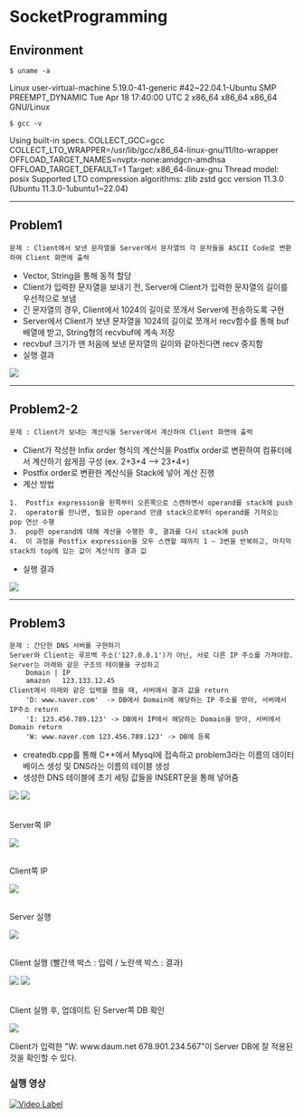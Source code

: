 # SocketProgramming
## Environment
```shell
$ uname -a
```
Linux user-virtual-machine 5.19.0-41-generic #42~22.04.1-Ubuntu SMP PREEMPT_DYNAMIC Tue Apr 18 17:40:00 UTC 2 x86_64 x86_64 x86_64 GNU/Linux

```shell
$ gcc -v
```
Using built-in specs.
COLLECT_GCC=gcc
COLLECT_LTO_WRAPPER=/usr/lib/gcc/x86_64-linux-gnu/11/lto-wrapper
OFFLOAD_TARGET_NAMES=nvptx-none:amdgcn-amdhsa
OFFLOAD_TARGET_DEFAULT=1
Target: x86_64-linux-gnu
Thread model: posix
Supported LTO compression algorithms: zlib zstd
gcc version 11.3.0 (Ubuntu 11.3.0-1ubuntu1~22.04)
<hr/>

## Problem1
```shell
문제 : Client에서 보낸 문자열을 Server에서 문자열의 각 문자들을 ASCII Code로 변환하여 Client 화면에 출력
```
- Vector, String을 통해 동적 할당
- Client가 입력한 문자열을 보내기 전, Server에 Client가 입력한 문자열의 길이를 우선적으로 보냄
- 긴 문자열의 경우, Client에서 1024의 길이로 쪼개서 Server에 전송하도록 구현
- Server에서 Client가 보낸 문자열을 1024의 길이로 쪼개서 recv함수를 통해 buf 배열에 받고, String형의 recvbuf에 계속 저장
- recvbuf 크기가 맨 처음에 보낸 문자열의 길이와 같아진다면 recv 중지함
- 실행 결과
<img src="https://user-images.githubusercontent.com/120318020/236194509-4bb6bacb-24ae-452b-9f1b-2ef84a9c37cb.PNG">
<hr/>

## Problem2-2
``` shell
문제 : Client가 보내는 계산식을 Server에서 계산하여 Client 화면에 출력
```
- Client가 작성한 Infix order 형식의 계산식을 Postfix order로 변환하여 컴퓨터에서 계산하기 쉽게끔 구성 (ex. 2+3+4 --> 23+4+)
- Postfix order로 변환한 계산식을 Stack에 넣어 계산 진행
- 계산 방법
``` shell
1.  Postfix expression을 왼쪽부터 오른쪽으로 스캔하면서 operand를 stack에 push
2.  operator를 만나면, 필요한 operand 만큼 stack으로부터 operand를 가져오는 pop 연산 수행
3.  pop한 operand에 대해 계산을 수행한 후, 결과를 다시 stack에 push
4.  이 과정을 Postfix expression을 모두 스캔할 때까지 1 ~ 3번을 반복하고, 마지막 stack의 top에 있는 값이 계산식의 결과 값
```
- 실행 결과
<img src="https://user-images.githubusercontent.com/120318020/236652797-aa346b60-6a4b-40eb-9c24-273b636293f8.PNG">
<hr/>

## Problem3
``` shell
문제 : 간단한 DNS 서버를 구현하기
Server와 Client는 루프백 주소('127.0.0.1')가 아닌, 서로 다른 IP 주소를 가져야함.
Server는 아래와 같은 구조의 테이블을 구성하고
	Domain | IP
	amazon   123.133.12.45
Client에서 아래와 같은 입력을 했을 때, 서버에서 결과 값을 return
	'D: www.naver.com'  -> DB에서 Domain에 해당하는 IP 주소를 받아, 서버에서 IP주소 return
	'I: 123.456.789.123' -> DB에서 IP에서 해당하는 Domain을 받아, 서버에서 Domain return
	'W: www.naver.com 123.456.789.123' -> DB에 등록
```
- createdb.cpp를 통해 C++에서 Mysql에 접속하고 problem3라는 이름의 데이터베이스 생성 및 DNS라는 이름의 테이블 생성
- 생성한 DNS 테이블에 초기 세팅 값들을 INSERT문을 통해 넣어줌
<div>
	<img src="https://github.com/kjungw1025/SocketProgramming/assets/120318020/bdf6b231-4a22-4bcd-a71e-ac1638e1ac2f">
	<img src="https://github.com/kjungw1025/SocketProgramming/assets/120318020/f97f4bdc-a06f-478b-aaf9-85a48ba00eb9">
<div/>
<div>
	<br/>
	<p>Server쪽 IP</p>
	<img src="https://github.com/kjungw1025/SocketProgramming/assets/120318020/143cfad5-2121-4589-8bca-907d9640458a">
<div/>
<div>
	<br/>
	<p>Client쪽 IP</p>
	<img src="https://github.com/kjungw1025/SocketProgramming/assets/120318020/46add958-5daa-4e37-bb17-86064e7e85fc">
<div/>
<div>
	<br/>
	<p>Server 실행</p>
	<img src="https://github.com/kjungw1025/SocketProgramming/assets/120318020/a6ebe84d-8d54-4487-b1da-10860ea2535a">
<div/>
<div>
	<br/>
	<p>Client 실행 (빨간색 박스 : 입력 / 노란색 박스 : 결과)</p>
	<img src="https://github.com/kjungw1025/SocketProgramming/assets/120318020/fd977079-a9ec-46dd-bf5e-2f7e8d6eebab">
	<img src="https://github.com/kjungw1025/SocketProgramming/assets/120318020/417aaa28-b143-46fc-acb3-679e5e2732d9">
<div/>
<div>
	<br/>
	<p>Client 실행 후, 업데이트 된 Server쪽 DB 확인</p>
	<img src="https://github.com/kjungw1025/SocketProgramming/assets/120318020/e260b06f-7082-45e6-9a65-6626dba875f5">
	<p>Client가 입력한 "W: www.daum.net 678.901.234.567"이 Server DB에 잘 적용된 것을 확인할 수 있다.</p>
<div/>

### 실행 영상
[![Video Label](https://github.com/kjungw1025/SocketProgramming/assets/120318020/a40fee04-cf13-4535-9ca1-e9ba63b6c3df)](https://www.youtube.com/watch?v=K9PUi6IJ_IY)
